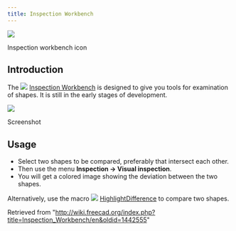 ```yaml
---
title: Inspection Workbench
---
```


![](/images/Workbench_Inspection.svg)

Inspection workbench icon

## Introduction

The ![](/images/Workbench_Inspection.svg) [Inspection Workbench](/Inspection_Workbench "Inspection Workbench") is designed to give you tools for examination of shapes. It is still in the early stages of development.

![](/images/InspectionEx.png)

Screenshot

## Usage

- Select two shapes to be compared, preferably that intersect each other.
- Then use the menu **Inspection → Visual inspection**.
- You will get a colored image showing the deviation between the two shapes.

Alternatively, use the macro ![](/images/HighlightDifference.png) [HighlightDifference](/Macro_HighlightDifference "Macro HighlightDifference") to compare two shapes.

Retrieved from "<http://wiki.freecad.org/index.php?title=Inspection_Workbench/en&oldid=1442555>"
